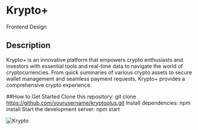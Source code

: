 # Krypto+

Frontend Design

## Description
Krypto+ is an innovative platform that empowers crypto enthusiasts and investors with essential tools and real-time data to navigate the world of cryptocurrencies. From quick summaries of various crypto assets to secure wallet management and seamless payment requests, Krypto+ provides a comprehensive crypto experience.

##How to Get Started
Clone this repository: git clone https://github.com/yourusername/kryptoplus.git
Install dependencies: npm install
Start the development server: npm start


![Krypto](https://github.com/Adexbam02/KryptoPlus/assets/65459839/2647404d-06ca-4faf-80c8-120a6774a15a)
